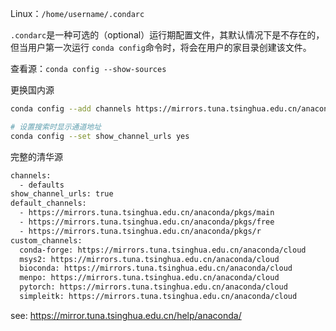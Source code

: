Linux：`/home/username/.condarc`

`.condarc`是一种可选的（optional）运行期配置文件，其默认情况下是不存在的，但当用户第一次运行 `conda config`命令时，将会在用户的家目录创建该文件。

查看源：`conda config --show-sources`



更换国内源

```bash
conda config --add channels https://mirrors.tuna.tsinghua.edu.cn/anaconda/pkgs/main

# 设置搜索时显示通道地址
conda config --set show_channel_urls yes
```



完整的清华源

```bash
channels:
  - defaults
show_channel_urls: true
default_channels:
  - https://mirrors.tuna.tsinghua.edu.cn/anaconda/pkgs/main
  - https://mirrors.tuna.tsinghua.edu.cn/anaconda/pkgs/free
  - https://mirrors.tuna.tsinghua.edu.cn/anaconda/pkgs/r
custom_channels:
  conda-forge: https://mirrors.tuna.tsinghua.edu.cn/anaconda/cloud
  msys2: https://mirrors.tuna.tsinghua.edu.cn/anaconda/cloud
  bioconda: https://mirrors.tuna.tsinghua.edu.cn/anaconda/cloud
  menpo: https://mirrors.tuna.tsinghua.edu.cn/anaconda/cloud
  pytorch: https://mirrors.tuna.tsinghua.edu.cn/anaconda/cloud
  simpleitk: https://mirrors.tuna.tsinghua.edu.cn/anaconda/cloud
```

see: https://mirror.tuna.tsinghua.edu.cn/help/anaconda/

